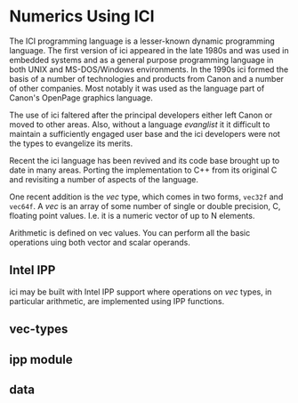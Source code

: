 # Numerics Using ICI

The ICI programming language is a lesser-known dynamic programming
language. The first version of ici appeared in the late 1980s and was
used in embedded systems and as a general purpose programming language
in both UNIX and MS-DOS/Windows environments. In the 1990s ici formed
the basis of a number of technologies and products from Canon and a
number of other companies. Most notably it was used as the language
part of Canon's OpenPage graphics language.

The use of ici faltered after the principal developers either left
Canon or moved to other areas. Also, without a language _evanglist_ it
it difficult to maintain a sufficiently engaged user base and the ici
developers were not the types to evangelize its merits.

Recent the ici language has been revived and its code base brought
up to date in many areas. Porting the implementation to C++ from its
original C and revisiting a number of aspects of the language.

One recent addition is the _vec_ type, which comes in two forms,
`vec32f` and `vec64f`. A _vec_ is an array of some number of single or
double precision, C, floating point values. I.e. it is a numeric
vector of up to N elements.

Arithmetic is defined on vec values. You can perform all the basic
operations uing both vector and scalar operands.

## Intel IPP

ici may be built with Intel IPP support where operations on _vec_
types, in particular arithmetic, are implemented using IPP functions.

## vec-types

## ipp module

## data
